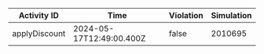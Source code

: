 | Activity ID | Time | Violation | Simulation |
| --- | --- | --- | --- |
| applyDiscount | 2024-05-17T12:49:00.400Z | false | 2010695 |